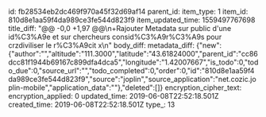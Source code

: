 id: fb28534eb2dc469f970a45f32d69af14
parent_id: 
item_type: 1
item_id: 810d8e1aa59f4da989ce3fe544d823f9
item_updated_time: 1559497767698
title_diff: "@@ -0,0 +1,97 @@\n+Rajouter Metadata sur public d'une id%C3%A9e et sur chercheurs consid%C3%A9r%C3%A9s pour crzdiviliser le r%C3%A9cit x\n"
body_diff: 
metadata_diff: {"new":{"author":"","altitude":"111.3000","latitude":"43.61824000","parent_id":"cc86dcc81f1944b69167c899dfa4dca5","longitude":"1.42007667","is_todo":0,"todo_due":0,"source_url":"","todo_completed":0,"order":0,"id":"810d8e1aa59f4da989ce3fe544d823f9","source":"joplin","source_application":"net.cozic.joplin-mobile","application_data":""},"deleted":[]}
encryption_cipher_text: 
encryption_applied: 0
updated_time: 2019-06-08T22:52:18.501Z
created_time: 2019-06-08T22:52:18.501Z
type_: 13